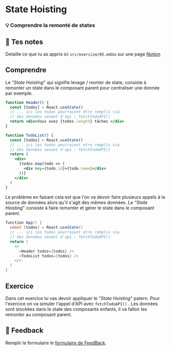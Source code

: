 # State Hoisting

### 💡 Comprendre la remonté de states

## 📝 Tes notes

Detaille ce que tu as appris ici `src/exercise/05.md`ou sur une page [Notion](https://go.mikecodeur.com/course-notes-template)

## Comprendre

Le *"State Hoisting*" qui signifie levage / monter de state, consiste à remonter un state dans le composant parent pour centraliser une donnée par exemple.

```jsx
function Header() {
  const [todos] = React.useState()
  // ... ici les todos pourraient être remplis via 
  // des données venant d'api : fetchTodoAPI()
  return <div>Vous avez {todos.length} tâches </div>
}

function TodoList() {
  const [todos] = React.useState()
  // ... ici les todos pourraient etre remplis via 
  // des données venant d'api : fetchTodoAPI()
  return (
    <div>
      {todos.map(todo => (
        <div key={todo.id}>{todo.name}</div>
      ))}
    </div>
  )
}
```

Le problème en faisant cela est que l'on va devoir faire plusieurs appels à la source de données alors qu'il s'agit des mêmes données. Le *"State Hoisting*" consiste à faire remonter et gérer le state dans le composant parent.

```java
function App() {
  const [todos] = React.useState()
  // ... ici les todos pourraient etre remplis via 
  // des données venant d'api : fetchTodoAPI()
  return (
    <>
      <Header todos={todos} />
      <TodoList todos={todos} />
    </>
  )
}
```

## Exercice

Dans cet exercice tu vas devoir appliquer le *"State Hoisting*" patern.  Pour l'exercice on va simuler l'appel d'API avec `fetchTodoAPI()` . Les données sont stockées dans le state des composants enfants, il va falloir les remonter au composant parent. 

## 🐜 Feedback

Remplir le formulaire le [formulaire de FeedBack](https://go.mikecodeur.com/cours-react-avis).